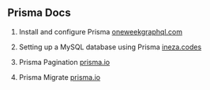 ## Prisma Docs

1. Install and configure Prisma [oneweekgraphql.com](https://oneweekgraphql.com/chapters/project-setup/6-install-and-configure-prisma)

2. Setting up a MySQL database using Prisma [ineza.codes](https://www.ineza.codes/blog/setting-up-a-mysql-database-with-prisma)

3. Prisma Pagination [prisma.io](https://www.prisma.io/docs/concepts/components/prisma-client/pagination)

4. Prisma Migrate [prisma.io](https://www.prisma.io/docs/concepts/components/prisma-migrate)
